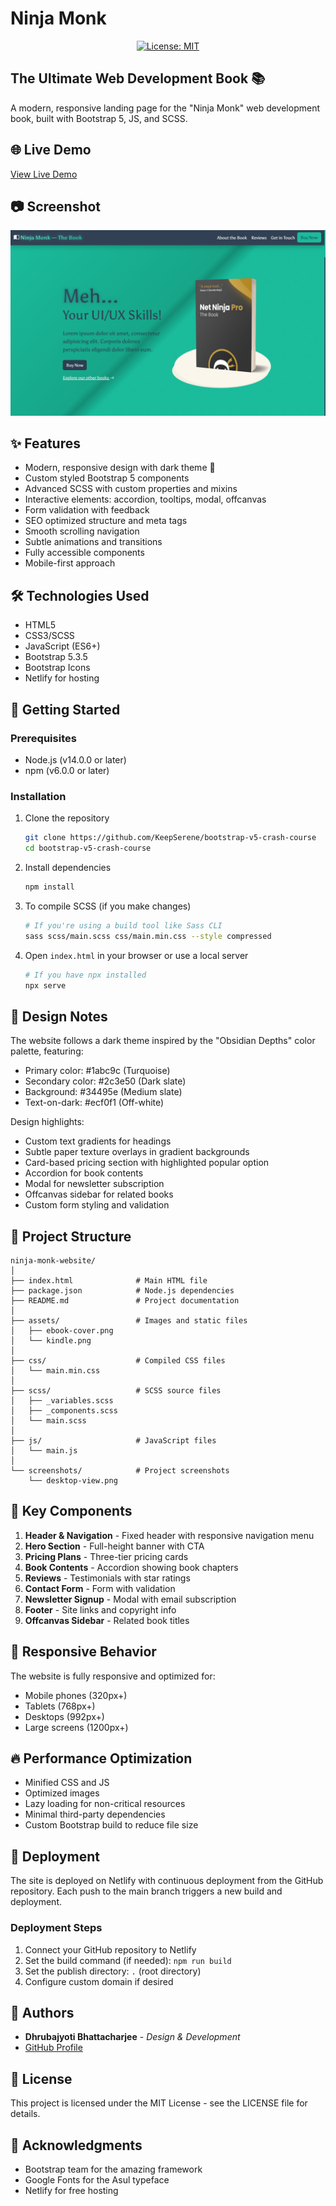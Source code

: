 # Ninja Monk

<div align="center">

[![License: MIT](https://img.shields.io/badge/License-MIT-yellow.svg)](https://opensource.org/licenses/MIT)

</div>

<h2>The Ultimate Web Development Book 📚</h2>

<p>
A modern, responsive landing page for the "Ninja Monk" web development book, built with Bootstrap 5, JS, and SCSS.
</p>

## 🌐 Live Demo

[View Live Demo](https://ninja-monk-book.netlify.app/)

## 📷 Screenshot

![Ninja Monk Desktop View](./screenshots/ninja-monk-desktop-view.png)

## ✨ Features

- Modern, responsive design with dark theme 🌙
- Custom styled Bootstrap 5 components
- Advanced SCSS with custom properties and mixins
- Interactive elements: accordion, tooltips, modal, offcanvas
- Form validation with feedback
- SEO optimized structure and meta tags
- Smooth scrolling navigation
- Subtle animations and transitions
- Fully accessible components
- Mobile-first approach

## 🛠️ Technologies Used

- HTML5
- CSS3/SCSS
- JavaScript (ES6+)
- Bootstrap 5.3.5
- Bootstrap Icons
- Netlify for hosting

## 🚀 Getting Started

### Prerequisites

- Node.js (v14.0.0 or later)
- npm (v6.0.0 or later)

### Installation

1. Clone the repository

   ```bash
   git clone https://github.com/KeepSerene/bootstrap-v5-crash-course
   cd bootstrap-v5-crash-course
   ```

2. Install dependencies

   ```bash
   npm install
   ```

3. To compile SCSS (if you make changes)

   ```bash
   # If you're using a build tool like Sass CLI
   sass scss/main.scss css/main.min.css --style compressed
   ```

4. Open `index.html` in your browser or use a local server
   ```bash
   # If you have npx installed
   npx serve
   ```

## 📐 Design Notes

The website follows a dark theme inspired by the "Obsidian Depths" color palette, featuring:

- Primary color: #1abc9c (Turquoise)
- Secondary color: #2c3e50 (Dark slate)
- Background: #34495e (Medium slate)
- Text-on-dark: #ecf0f1 (Off-white)

Design highlights:

- Custom text gradients for headings
- Subtle paper texture overlays in gradient backgrounds
- Card-based pricing section with highlighted popular option
- Accordion for book contents
- Modal for newsletter subscription
- Offcanvas sidebar for related books
- Custom form styling and validation

## 🧩 Project Structure

```
ninja-monk-website/
│
├── index.html              # Main HTML file
├── package.json            # Node.js dependencies
├── README.md               # Project documentation
│
├── assets/                 # Images and static files
│   ├── ebook-cover.png
│   └── kindle.png
│
├── css/                    # Compiled CSS files
│   └── main.min.css
│
├── scss/                   # SCSS source files
│   ├── _variables.scss
│   ├── _components.scss
│   └── main.scss
│
├── js/                     # JavaScript files
│   └── main.js
│
└── screenshots/            # Project screenshots
    └── desktop-view.png
```

## 🌟 Key Components

1. **Header & Navigation** - Fixed header with responsive navigation menu
2. **Hero Section** - Full-height banner with CTA
3. **Pricing Plans** - Three-tier pricing cards
4. **Book Contents** - Accordion showing book chapters
5. **Reviews** - Testimonials with star ratings
6. **Contact Form** - Form with validation
7. **Newsletter Signup** - Modal with email subscription
8. **Footer** - Site links and copyright info
9. **Offcanvas Sidebar** - Related book titles

## 📱 Responsive Behavior

The website is fully responsive and optimized for:

- Mobile phones (320px+)
- Tablets (768px+)
- Desktops (992px+)
- Large screens (1200px+)

## 🔥 Performance Optimization

- Minified CSS and JS
- Optimized images
- Lazy loading for non-critical resources
- Minimal third-party dependencies
- Custom Bootstrap build to reduce file size

## 🚀 Deployment

The site is deployed on Netlify with continuous deployment from the GitHub repository. Each push to the main branch triggers a new build and deployment.

### Deployment Steps

1. Connect your GitHub repository to Netlify
2. Set the build command (if needed): `npm run build`
3. Set the publish directory: `.` (root directory)
4. Configure custom domain if desired

## 👥 Authors

- **Dhrubajyoti Bhattacharjee** - _Design & Development_
- [GitHub Profile](https://github.com/KeepSerene)

## 📜 License

This project is licensed under the MIT License - see the LICENSE file for details.

## 🙏 Acknowledgments

- Bootstrap team for the amazing framework
- Google Fonts for the Asul typeface
- Netlify for free hosting
